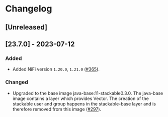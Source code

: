 # Changelog

## [Unreleased]

## [23.7.0] - 2023-07-12

### Added

- Added NiFi version `1.20.0`, `1.21.0` ([#365]).

### Changed

- Upgraded to the base image java-base:11-stackable0.3.0. The java-base image
  contains a layer which provides Vector. The creation of the stackable user
  and group happens in the stackable-base layer and is therefore removed from
  this image ([#297]).

[#297]: https://github.com/stackabletech/docker-images/pull/297
[#365]: https://github.com/stackabletech/docker-images/pull/365
